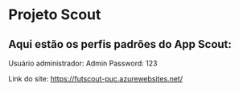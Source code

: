 # Projeto Scout

## Aqui estão os perfis padrões do App Scout:

Usuário administrador: Admin
Password: 123

Link do site:  https://futscout-puc.azurewebsites.net/
